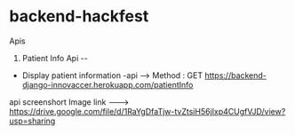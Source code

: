 # backend-hackfest

Apis
1) Patient Info Api --
  - Display patient information 
  -api -->
  Method :  GET
  https://backend-django-innovaccer.herokuapp.com/patientInfo
  
  api screenshort Image link --->  https://drive.google.com/file/d/1RaYgDfaTjw-tvZtsiH56jIxp4CUgfVJD/view?usp=sharing
  
  
